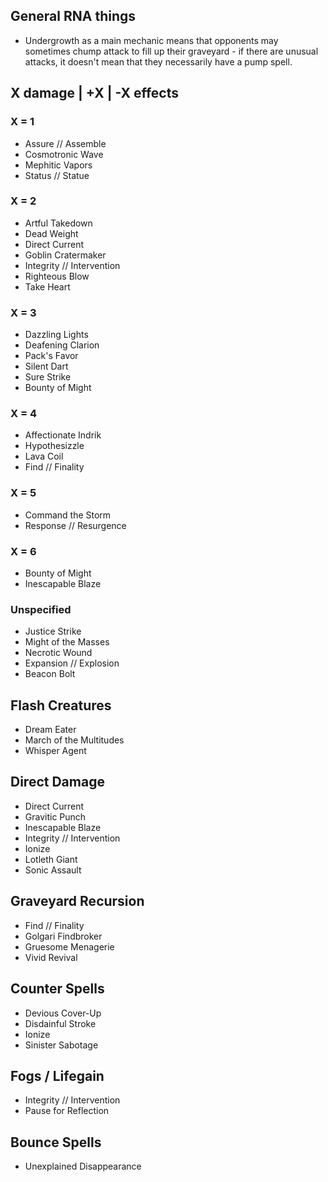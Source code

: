 ## General RNA things

- Undergrowth as a main mechanic means that opponents may sometimes chump attack to fill up their graveyard - if there are unusual attacks, it doesn't mean that they necessarily have a pump spell.

## X damage | +X | -X effects

### X = 1

- Assure // Assemble
- Cosmotronic Wave
- Mephitic Vapors
- Status // Statue

### X = 2

- Artful Takedown
- Dead Weight
- Direct Current
- Goblin Cratermaker
- Integrity // Intervention
- Righteous Blow
- Take Heart

### X = 3

- Dazzling Lights
- Deafening Clarion
- Pack's Favor
- Silent Dart
- Sure Strike
- Bounty of Might

### X = 4

- Affectionate Indrik
- Hypothesizzle
- Lava Coil
- Find // Finality

### X = 5

- Command the Storm
- Response // Resurgence

### X = 6

- Bounty of Might
- Inescapable Blaze

### Unspecified

- Justice Strike
- Might of the Masses
- Necrotic Wound
- Expansion // Explosion
- Beacon Bolt

## Flash Creatures

- Dream Eater
- March of the Multitudes
- Whisper Agent

## Direct Damage

- Direct Current
- Gravitic Punch
- Inescapable Blaze
- Integrity // Intervention
- Ionize
- Lotleth Giant
- Sonic Assault

## Graveyard Recursion

- Find // Finality
- Golgari Findbroker
- Gruesome Menagerie
- Vivid Revival

## Counter Spells

- Devious Cover-Up
- Disdainful Stroke
- Ionize
- Sinister Sabotage

## Fogs / Lifegain

- Integrity // Intervention
- Pause for Reflection

## Bounce Spells

- Unexplained Disappearance
